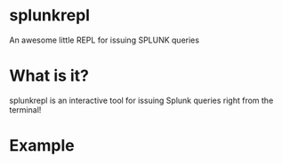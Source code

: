# splunkrepl
An awesome little REPL for issuing SPLUNK queries

# What is it?
splunkrepl is an interactive tool for issuing Splunk queries right from the terminal!

# Example


